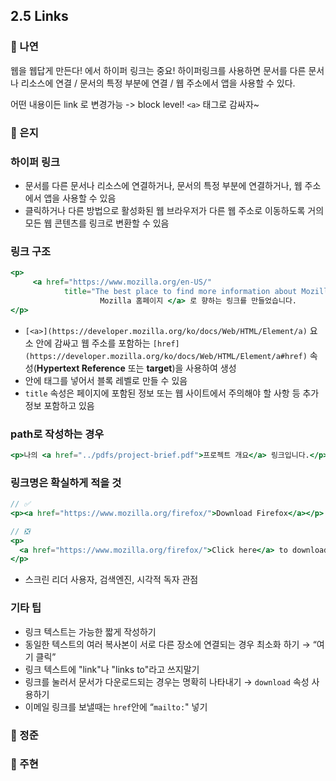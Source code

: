 ## 2.5 Links

### 📝 나연

웹을 웹답게 만든다! 에서 하이퍼 링크는 중요!
하이퍼링크를 사용하면 문서를 다른 문서나 리소스에 연결 / 문서의 특정 부분에 연결 / 웹 주소에서 앱을 사용할 수 있다.

어떤 내용이든 link 로 변경가능 -> block level!
`<a>` 태그로 감싸자~

### 📝 은지
### 하이퍼 링크

- 문서를 다른 문서나 리소스에 연결하거나, 문서의 특정 부분에 연결하거나, 웹 주소에서 앱을 사용할 수 있음
- 클릭하거나 다른 방법으로 활성화된 웹 브라우저가 다른 웹 주소로 이동하도록 거의 모든 웹 콘텐츠를 링크로 변환할 수 있음

### 링크 구조

```jsx
<p>
	 <a href="https://www.mozilla.org/en-US/" 
			title="The best place to find more information about Mozilla's">
					Mozilla 홈페이지 </a> 로 향하는 링크를 만들었습니다.
</p> 
```

- `[<a>](https://developer.mozilla.org/ko/docs/Web/HTML/Element/a)` 요소 안에 감싸고 웹 주소를 포함하는 `[href](https://developer.mozilla.org/ko/docs/Web/HTML/Element/a#href)` 속성(**Hypertext Reference** 또는 **target**)을 사용하여 생성
- 안에 태그를 넣어서 블록 레벨로 만들 수 있음
- `title`  속성은 페이지에 포함된 정보 또는 웹 사이트에서 주의해야 할 사항 등 추가정보 포함하고 있음

### path로 작성하는 경우

```jsx
<p>나의 <a href="../pdfs/project-brief.pdf">프로젝트 개요</a> 링크입니다.</p>
```

### 링크명은 확실하게 적을 것

```jsx
// ✅
<p><a href="https://www.mozilla.org/firefox/">Download Firefox</a></p>

// ❎
<p>
  <a href="https://www.mozilla.org/firefox/">Click here</a> to download Firefox
</p>
```

- 스크린 리더 사용자, 검색엔진, 시각적 독자 관점

### 기타 팁

- 링크 텍스트는 가능한 짧게 작성하기
- 동일한 텍스트의 여러 복사본이 서로 다른 장소에 연결되는 경우 최소화 하기 → “여기 클릭”
- 링크 텍스트에 "link"나 "links to"라고 쓰지말기
- 링크를 눌러서 문서가 다운로드되는 경우는 명확히 나타내기 → `download` 속성 사용하기
- 이메일 링크를 보낼때는 `href`안에 “`mailto:`" 넣기

### 📝 정준

### 📝 주현
